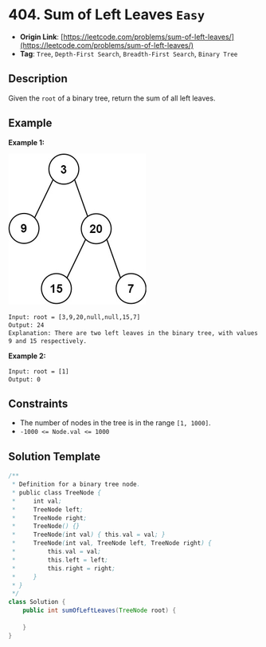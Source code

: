 # 404. Sum of Left Leaves `Easy`

- **Origin Link**: [https://leetcode.com/problems/sum-of-left-leaves/](https://leetcode.com/problems/sum-of-left-leaves/)
- **Tag**: `Tree`, `Depth-First Search`, `Breadth-First Search`, `Binary Tree`


## Description

Given the `root` of a binary tree, return the sum of all left leaves.


## Example

**Example 1:**

![](./leftsum-tree.jpg)

```
Input: root = [3,9,20,null,null,15,7]
Output: 24
Explanation: There are two left leaves in the binary tree, with values 9 and 15 respectively.
```

**Example 2:**

```
Input: root = [1]
Output: 0
```


## Constraints

- The number of nodes in the tree is in the range `[1, 1000]`.
- `-1000 <= Node.val <= 1000`


## Solution Template

```java
/**
 * Definition for a binary tree node.
 * public class TreeNode {
 *     int val;
 *     TreeNode left;
 *     TreeNode right;
 *     TreeNode() {}
 *     TreeNode(int val) { this.val = val; }
 *     TreeNode(int val, TreeNode left, TreeNode right) {
 *         this.val = val;
 *         this.left = left;
 *         this.right = right;
 *     }
 * }
 */
class Solution {
    public int sumOfLeftLeaves(TreeNode root) {

    }
}
```

